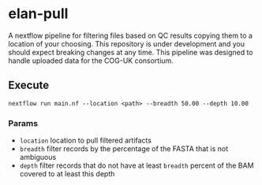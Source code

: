 # elan-pull
A nextflow pipeline for filtering files based on QC results copying them to a location of your choosing.
This repository is under development and you should expect breaking changes at any time.
This pipeline was designed to handle uploaded data for the COG-UK consortium.

## Execute

```
nextflow run main.nf --location <path> --breadth 50.00 --depth 10.00
```

### Params

* `location` location to pull filtered artifacts
* `breadth` filter records by the percentage of the FASTA that is not ambiguous
* `depth` filter records that do not have at least `breadth` percent of the BAM covered to at least this depth


